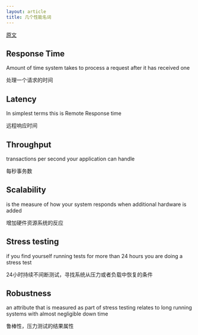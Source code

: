 ```yaml
---
layout: article
title: 几个性能名词
---
```


[原文](https://nirajrules.wordpress.com/2009/09/17/measuring-performance-response-vs-latency-vs-throughput-vs-load-vs-scalability-vs-stress-vs-robustness/)


## Response Time

Amount of time system takes to process a request after it has received one

处理一个请求的时间


## Latency

In simplest terms this is Remote Response time

远程响应时间


## Throughput

transactions per second your application can handle 

每秒事务数

## Scalability

is the measure of how your system responds when additional hardware is added

增加硬件资源系统的反应


## Stress testing 

if you find yourself running tests for more than 24 hours you are doing a stress test

24小时持续不间断测试，寻找系统从压力或者负载中恢复的条件


## Robustness

an attribute that is measured as part of stress testing relates to long running systems with almost negligible down time

鲁棒性，压力测试的结果属性

